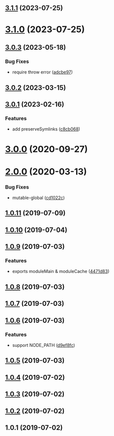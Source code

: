 <a name="3.1.1"></a>

## [3.1.1](https://github.com/imcuttle/my-runner/compare/v3.1.0...v3.1.1) (2023-07-25)

<a name="3.1.0"></a>

# [3.1.0](https://github.com/imcuttle/my-runner/compare/v3.0.3...v3.1.0) (2023-07-25)

<a name="3.0.3"></a>

## [3.0.3](https://github.com/imcuttle/my-runner/compare/v3.0.2...v3.0.3) (2023-05-18)

### Bug Fixes

- require throw error ([adcbe97](https://github.com/imcuttle/my-runner/commit/adcbe97))

<a name="3.0.2"></a>

## [3.0.2](https://github.com/imcuttle/my-runner/compare/v3.0.1...v3.0.2) (2023-03-15)

<a name="3.0.1"></a>

## [3.0.1](https://github.com/imcuttle/my-runner/compare/v3.0.0...v3.0.1) (2023-02-16)

### Features

- add preserveSymlinks ([c8cb068](https://github.com/imcuttle/my-runner/commit/c8cb068))

<a name="3.0.0"></a>

# [3.0.0](https://github.com/imcuttle/my-runner/compare/v2.0.0...v3.0.0) (2020-09-27)

<a name="2.0.0"></a>

# [2.0.0](https://github.com/imcuttle/my-runner/compare/v1.0.11...v2.0.0) (2020-03-13)

### Bug Fixes

- mutable-global ([cd1022c](https://github.com/imcuttle/my-runner/commit/cd1022c))

<a name="1.0.11"></a>

## [1.0.11](https://github.com/imcuttle/my-runner/compare/v1.0.10...v1.0.11) (2019-07-09)

<a name="1.0.10"></a>

## [1.0.10](https://github.com/imcuttle/my-runner/compare/v1.0.9...v1.0.10) (2019-07-04)

<a name="1.0.9"></a>

## [1.0.9](https://github.com/imcuttle/my-runner/compare/v1.0.8...v1.0.9) (2019-07-03)

### Features

- exports moduleMain & moduleCache ([4471d83](https://github.com/imcuttle/my-runner/commit/4471d83))

<a name="1.0.8"></a>

## [1.0.8](https://github.com/imcuttle/my-runner/compare/v1.0.7...v1.0.8) (2019-07-03)

<a name="1.0.7"></a>

## [1.0.7](https://github.com/imcuttle/my-runner/compare/v1.0.6...v1.0.7) (2019-07-03)

<a name="1.0.6"></a>

## [1.0.6](https://github.com/imcuttle/my-runner/compare/v1.0.5...v1.0.6) (2019-07-03)

### Features

- support NODE_PATH ([d9ef8fc](https://github.com/imcuttle/my-runner/commit/d9ef8fc))

<a name="1.0.5"></a>

## [1.0.5](https://github.com/imcuttle/my-runner/compare/v1.0.4...v1.0.5) (2019-07-03)

<a name="1.0.4"></a>

## [1.0.4](https://github.com/imcuttle/my-runner/compare/v1.0.3...v1.0.4) (2019-07-02)

<a name="1.0.3"></a>

## [1.0.3](https://github.com/imcuttle/my-runner/compare/v1.0.2...v1.0.3) (2019-07-02)

<a name="1.0.2"></a>

## [1.0.2](https://github.com/imcuttle/my-runner/compare/v1.0.1...v1.0.2) (2019-07-02)

<a name="1.0.1"></a>

## 1.0.1 (2019-07-02)
